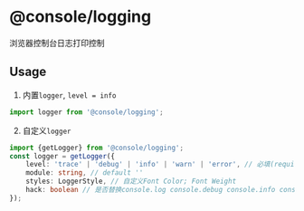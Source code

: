 # @console/logging
浏览器控制台日志打印控制

## Usage

1. 内置`logger`, `level = info`
```ts
import logger from '@console/logging';
```

2. 自定义`logger`
```ts
import {getLogger} from '@console/logging';
const logger = getLogger({
    level: 'trace' | 'debug' | 'info' | 'warn' | 'error', // 必填(required)
    module: string, // default ''
    styles: LoggerStyle, // 自定义Font Color; Font Weight
    hack: boolean // 是否替换console.log console.debug console.info console.warn console.error
});
```